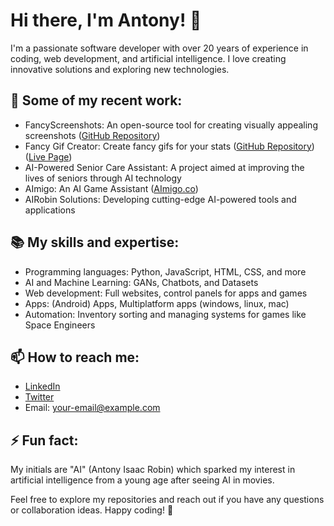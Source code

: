 # Hi there, I'm Antony! 👋

I'm a passionate software developer with over 20 years of experience in coding, web development, and artificial intelligence. I love creating innovative solutions and exploring new technologies.

## 🌱 Some of my recent work:

- FancyScreenshots: An open-source tool for creating visually appealing screenshots ([GitHub Repository](https://github.com/airobinnet/FancyScreenshots))
- Fancy Gif Creator: Create fancy gifs for your stats ([GitHub Repository](https://github.com/airobinnet/Fancy-Gif-Counter))  ([Live Page](https://github.com/airobinnet/Fancy-Gif-Counter))
- AI-Powered Senior Care Assistant: A project aimed at improving the lives of seniors through AI technology
- AImigo: An AI Game Assistant  ([AImigo.co](https://aimigo.co/))
- AIRobin Solutions: Developing cutting-edge AI-powered tools and applications

## 📚 My skills and expertise:

- Programming languages: Python, JavaScript, HTML, CSS, and more
- AI and Machine Learning: GANs, Chatbots, and Datasets
- Web development: Full websites, control panels for apps and games
- Apps: (Android) Apps, Multiplatform apps (windows, linux, mac)
- Automation: Inventory sorting and managing systems for games like Space Engineers

## 📫 How to reach me:

- [LinkedIn](https://www.linkedin.com/in/antony-alloin-7a7354272/)
- [Twitter](https://twitter.com/AIRobin_net)
- Email: your-email@example.com

## ⚡ Fun fact:

My initials are "AI" (Antony Isaac Robin) which sparked my interest in artificial intelligence from a young age after seeing AI in movies.

Feel free to explore my repositories and reach out if you have any questions or collaboration ideas. Happy coding! 🚀
